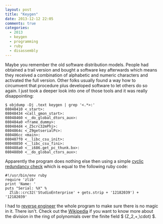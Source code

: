```yaml
---
layout: post
title: "Keygen"
date: 2013-12-12 22:05
comments: true
categories:
  - 2013
  - keygen
  - programming
  - ruby
  - disassembly
---
```

Maybe you remember the old software distribution models. People had
obtained a trail version and bought a software key afterwards which
means they received a combination of alphabetic and numeric characters
and activated the full version. Other folks usually found a way how to
circumvent that procedure plus developed software to let others do so
again. I just took a deeper look into one of those tools and it was
really disappointing:

    $ objdump -Dj .text keygen | grep '<.*>:'
    08048410 <_start>:
    08048434 <call_gmon_start>:
    08048460 <__do_global_dtors_aux>:
    080484a0 <frame_dummy>:
    080484d4 <_Z5crc32mPhj>:
    0804864c <_Z9getserialPc>:
    080486cc <main>:
    080487f0 <__libc_csu_init>:
    08048850 <__libc_csu_fini>:
    080488a0 <__i686.get_pc_thunk.bx>:
    080488b0 <__do_global_ctors_aux>:

Apparently the program does nothing else then
using a simple [cyclic redundancy check][wiki] which is equal to the
following ruby code:

    #!/usr/bin/env ruby
    require 'zlib'
    print 'Name: '
    puts "Serial: %X" %
      Zlib::crc32('StudioEnterprise' + gets.strip + '12182039') + '12182039'

I had to [reverse engineer][source] the whole program to make sure
there is no magic in it. There isn't. Check out the [Wikipedia][math]
if you want to know more about the division in the ring of polynomials
over the finite field $ (Z_2,+,\cdot) $.

[wiki]: https://en.wikipedia.org/wiki/Crc32
[source]: https://gist.github.com/elektret/7887702
[math]: https://en.wikipedia.org/wiki/Mathematics_of_cyclic_redundancy_checks
